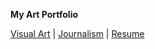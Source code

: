<strong>My Art Portfolio</strong>
 
<a href="visual%20art/visualart.html">Visual Art</a> | <a href="journalism/journalism.html">Journalism</a> | <a href="resume/resume.html">Resume</a>

 
